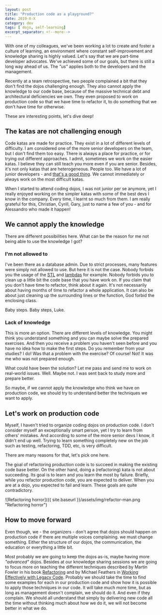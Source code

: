 ```yaml
---
layout: post
title: "Production code as a playground?"
date: 2019-X-X
category: dev
tags: [ dojo, self-learning]
excerpt_separator: <!--more-->
---
```

With one of my colleagues, we've been working a lot to create and foster a culture of learning, an environment where constant self-improvement and knowledge sharing is highly valued. Let's say that we are part-time developer advocates. We've achieved some of our goals, but there is still a long way ahead of us. The _"us"_ applies both to the developers and the management.
<!--more-->

Recently at a team retrospective, two people complained a bit that they don't find the dojos challenging enough. They also cannot apply the knowledge to our code base, because of the massive technical debt and architectural deficiencies we own. They even proposed to work on production code so that we have time to refactor it, to do something that we don't have time for otherwise.

These are interesting points, let's dive deep!

## The katas are not challenging enough

Code katas are made for practice. They exist in a lot of different levels of difficulty. I am considered one of the more senior developers on the team, but I don't find them too easy. There is always a place for practice, or for trying out different approaches. I admit, sometimes we work on the easier katas. I believe they can still teach you more even if you are senior. Besides, it's not only katas that are heterogeneous. People too. We have a lot of junior developers - and [that's a good thing](https://dev.to/isaacandsuch/if-you-dont-hire-juniors-you-dont-deserve-seniors-48kb). We cannot immediately or always work on the most difficult katas.

When I started to attend coding dojos, I was not junior per se anymore, yet I really enjoyed working on the simpler katas with some of the best devs I know in the company. Every time, I learnt so much from them. I am really grateful for this, Christian, Cyrill, Gary, just to name a few of you - and for Alessandro who made it happen!

## We cannot apply the knowledge

There are different possibilities here. What can be the reason for me not being able to use the knowledge I got?

### I'm not allowed to

I've been there as a database admin. Due to strict processes, many features were simply not allowed to use. But here it is not the case. Nobody forbids you the usage of the [STL](https://dev.to/sandordargo/the-big-stl-algorithms-tutorial-introduction-295a-temp-slug-7151635) and [lambdas](https://dev.to/sandordargo/lambda-expressions-in-c-4pj4) for example. Nobody forbids you to clean up a little bit the code base that you have work on. If you claim that you don't have time to refactor, think about it again. It's not necessarily about having months of time to refactor a whole application. It can also be about just cleaning up the surrounding lines or the function, God forbid the enclosing class.

Baby steps. Baby steps, Luke.

### Lack of knowledge

This is more an option. There are different levels of knowledge. You might think you understand something and you can maybe solve the prepared exercises. And then you receive a problem you haven't seen before and you have no idea how to make the first steps. Do you remember from your studies? I do! Was that a problem with the exercise? Of course! Not! It was me who was not prepared enough.

What could have been the solution? Let me pass and send me to work on real-world issues. Well. Maybe not. I was sent back to study more and prepare better.

So maybe, if we cannot apply the knowledge who think we have on production code, we should try to understand better the techniques we want to apply.

## Let's work on production code

Myself, I haven't tried to organize coding dojos on production code. I don't consider myself an exceptionally smart person, yet I try to learn from others' mistakes. And according to some of the more senior devs I know, it didn't end up well. Trying to learn something completely new on the job such as testing, refactoring, TDD, etc, is very difficult.

There are many reasons for that, let's pick one here.

The goal of refactoring production code is to succeed in making the existing code base better. On the other hand, doing a (refactoring) kata is not about succeeding. Its goal is to learn and you learn the most by failure. Briefly, while you refactor production code, you are expected to deliver. When you are at a dojo, you expected to fail and learn. These goals are quite contradictory.

![Refactoring horror]({{ site.baseurl }}/assets/img/refactor-man.png "Refactoring horror")

## How to move forward

Even though, we - the organizers - don't agree that dojos should happen on production code if there are multiple voices complaining. we must change something. Either the structure of our dojos, the communication, the education or everything a little bit.

Most probably we are going to keep the dojos as-is, maybe having more _"advanced"_ dojos. Besides at our knowledge sharing sessions we are going to focus more on teaching the different techniques described by Martin Fowler in his book [Refactoring](https://amzn.to/2WwtOa6) and by Michael Feathers in [Working Effectively with Legacy Code](https://amzn.to/2sPgdwM). Probably we should take the time to find some examples for each in our production code and show how it is possible to apply those techniques in our code. It will take much more time, but as long as management doesn't complain, we should do it. And even if they complain. We should all understand that simply by delivering new code all the time without thinking much about how we do it, we will not become better in what we do.
